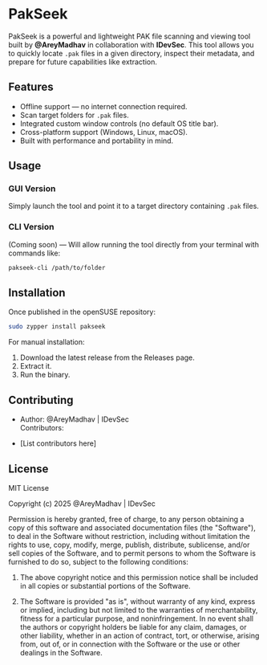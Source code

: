 # PakSeek

PakSeek is a powerful and lightweight PAK file scanning and viewing tool built by **@AreyMadhav** in collaboration with **IDevSec**.
This tool allows you to quickly locate `.pak` files in a given directory, inspect their metadata, and prepare for future capabilities like extraction.

## Features

- Offline support — no internet connection required.
- Scan target folders for `.pak` files.
- Integrated custom window controls (no default OS title bar).
- Cross-platform support (Windows, Linux, macOS).
- Built with performance and portability in mind.

## Usage

### GUI Version
Simply launch the tool and point it to a target directory containing `.pak` files.

### CLI Version
(Coming soon) — Will allow running the tool directly from your terminal with commands like:
```bash
pakseek-cli /path/to/folder
```

## Installation

Once published in the openSUSE repository:
```bash
sudo zypper install pakseek
```

For manual installation:
1. Download the latest release from the Releases page.
2. Extract it.
3. Run the binary.

## Contributing

- Author: @AreyMadhav | IDevSec  
Contributors:  

- [List contributors here]

## License

MIT License

Copyright (c) 2025 @AreyMadhav | IDevSec

Permission is hereby granted, free of charge, to any person obtaining a copy
of this software and associated documentation files (the "Software"), to deal
in the Software without restriction, including without limitation the rights
to use, copy, modify, merge, publish, distribute, sublicense, and/or sell
copies of the Software, and to permit persons to whom the Software is
furnished to do so, subject to the following conditions:

1. The above copyright notice and this permission notice shall be included in all copies or substantial portions of the Software.

2. The Software is provided "as is", without warranty of any kind, express or implied, including but not limited to the warranties of merchantability, fitness for a particular purpose, and noninfringement. In no event shall the authors or copyright holders be liable for any claim, damages, or other liability, whether in an action of contract, tort, or otherwise, arising from, out of, or in connection with the Software or the use or other dealings in the Software.
